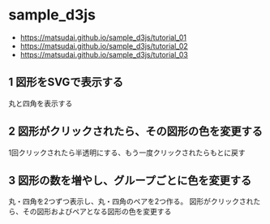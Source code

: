 # sample_d3js

* https://matsudai.github.io/sample_d3js/tutorial_01
* https://matsudai.github.io/sample_d3js/tutorial_02
* https://matsudai.github.io/sample_d3js/tutorial_03

## 1 図形をSVGで表示する

丸と四角を表示する

## 2 図形がクリックされたら、その図形の色を変更する

1回クリックされたら半透明にする、もう一度クリックされたらもとに戻す

## 3 図形の数を増やし、グループごとに色を変更する

丸・四角を2つずつ表示し、丸・四角のペアを2つ作る。
図形がクリックされたら、その図形およびペアとなる図形の色を変更する
